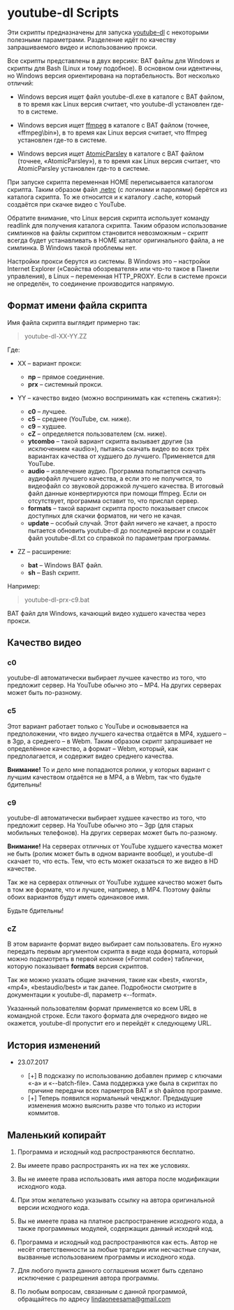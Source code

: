 # youtube-dl Scripts

Эти скрипты предназначены для запуска [youtube-dl](http://youtube-dl.org) с некоторыми полезными параметрами. Разделение идёт по качеству запрашиваемого видео и использованию прокси.

Все скрипты представлены в двух версиях: BAT файлы для Windows и скрипты для Bash (Linux и тому подобное). В основном они идентичны, но Windows версия ориентирована на портабельность. Вот несколько отличий:

- Windows версия ищет файл youtube-dl.exe в каталоге с BAT файлом, в то время как Linux версия считает, что youtube-dl установлен где-то в системе.

- Windows версия ищет [ffmpeg](https://ffmpeg.zeranoe.com/builds/win32/static/) в каталоге с BAT файлом (точнее, «ffmpeg\bin»), в то время как Linux версия считает, что ffmpeg установлен где-то в системе.

- Windows версия ищет [AtomicParsley](http://atomicparsley.sourceforge.net) в каталоге с BAT файлом (точнее, «AtomicParsley»), в то время как Linux версия считает, что AtomicParsley установлен где-то в системе.

При запуске скрипта переменная HOME переписывается каталогом скрипта. Таким образом файл [.netrc](https://github.com/rg3/youtube-dl#authentication-with-netrc-file) (с логинами и паролями) берётся из каталога скрипта. То же относится и к каталогу .cache, который создаётся при скачке видео с YouTube.

Обратите внимание, что Linux версия скрипта использует команду readlink для получения каталога скрипта. Таким образом использование симлинков на файлы скриптом становится невозможным – скрипт всегда будет устанавливать в HOME каталог оригинального файла, а не симлинка. В Windows такой проблемы нет.

Настройки прокси берутся из системы. В Windows это – настройки Internet Explorer («Свойства обозревателя» или что-то такое в Панели управления), в Linux – переменная HTTP_PROXY. Если в системе прокси не определён, то соединение производится напрямую.

## Формат имени файла скрипта

Имя файла скрипта выглядит примерно так:

> youtube-dl-XX-YY.ZZ

Где:

- XX – вариант прокси:

	- **np** – прямое соединение.
	- **prx** – системный прокси.

- YY – качество видео (можно воспринимать как «степень сжатия»):

	- **c0** – лучшее.
	- **c5** – среднее (YouTube, см. ниже).
	- **c9** – худшее.
	- **cZ** – определяется пользователем (см. ниже).
	- **ytcombo** – такой вариант скрипта вызывает другие (за исключением «audio»), пытаясь скачать видео во всех трёх вариантах качества от худшего до лучшего. Применяется для YouTube.
	- **audio** – извлечение аудио. Программа попытается скачать аудиофайл лучшего качества, а если это не получится, то видеофайл со звуковой дорожкой лучшего качества. В итоговый файл данные конвертируются при помощи ffmpeg. Если он отсутствует, программа оставит то, что прислал сервер.
	- **formats** – такой вариант скрипта просто показывает список доступных для скачки форматов, ни чего не качая.
	- **update** – особый случай. Этот файл ничего не качает, а просто пытается обновить youtube-dl до последней версии и создаёт файл youtube-dl.txt со справкой по параметрам программы.

- ZZ – расширение:

	- **bat** – Windows BAT файл.
	- **sh** – Bash скрипт.

Например:

> youtube-dl-prx-c9.bat

BAT файл для Windows, качающий видео худшего качества через прокси.

## Качество видео

### c0

youtube-dl автоматически выбирает лучшее качество из того, что предложит сервер. На YouTube обычно это – MP4. На других серверах может быть по-разному.

### c5

Этот вариант работает только с YouTube и основывается на предположении, что видео лучшего качества отдаётся в MP4, худшего – в 3gp, а среднего – в Webm. Таким образом скрипт запрашивает не определённое качество, а формат – Webm, который, как предполагается, и содержит видео среднего качества.

**Внимание!** То и дело мне попадаются ролики, у которых вариант с лучшим качеством отдаётся не в MP4, а в Webm, так что будьте бдительны!

### c9

youtube-dl автоматически выбирает худшее качество из того, что предложит сервер. На YouTube обычно это – 3gp (для старых мобильных телефонов). На других серверах может быть по-разному.

**Внимание!** На серверах отличных от YouTube худшего качества может не быть (ролик может быть в одном варианте вообще), и youtube-dl скачает то, что есть. Тем, что есть может оказаться то же видео в HD качестве.

Так же на серверах отличных от YouTube худшее качество может быть в том же формате, что и лучшее, например, в MP4. Поэтому файлы обоих вариантов будут иметь одинаковое имя.

Будьте бдительны!

### cZ

В этом варианте формат видео выбирает сам пользователь. Его нужно передать первым аргументом скрипта в виде кода формата, который можно подсмотреть в первой колонке («Format code») таблички, которую показывает **formats** версия скриптов.

Так же можно указать общие значения, такие как «best», «worst», «mp4», «bestaudio/best» и так далее. Подробности смотрите в документации к youtube-dl, параметр «--format».

Указанный пользователям формат применяется ко всем URL в командной строке. Если такого формата для очередного видео не окажется, youtube-dl пропустит его и перейдёт к следующему URL.

## История изменений

* 23.07.2017

	* [+] В подсказку по использованию добавлен пример с ключами «-a» и «--batch-file». Сама поддержка уже была в скриптах по причине передачи всех парметров BAT и sh файлов программе.
	* [+] Теперь появился нормальный ченджлог. Предыдущие изменения можно выяснить разве что только из истории коммитов.

## Маленький копирайт

1. Программа и исходный код распространяются бесплатно.

2. Вы имеете право распространять их на тех же условиях.

3. Вы не имеете права использовать имя автора после модификации исходного кода.

4. При этом желательно указывать ссылку на автора оригинальной версии исходного кода.

5. Вы не имеете права на платное распространение исходного кода, а также программных модулей, содержащих данный исходнй код.

6. Программа и исходный код распространяются как есть. Автор не несёт ответственности за любые трагедии или несчастные случаи, вызванные использованием программы и исходного кода.

7. Для любого пункта данного соглашения может быть сделано исключение с разрешения автора программы.

8. По любым вопросам, связанным с данной программой, обращайтесь по адресу lindaoneesama@gmail.com